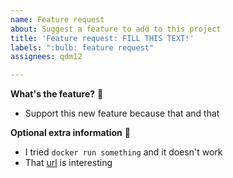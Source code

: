 ```yaml
---
name: Feature request
about: Suggest a feature to add to this project
title: 'Feature request: FILL THIS TEXT!'
labels: ":bulb: feature request"
assignees: qdm12

---
```


**What's the feature?** 🧐

- Support this new feature because that and that

**Optional extra information** 🚀

- I tried `docker run something` and it doesn't work
- That [url](https://github.com/qdm12/gluetun) is interesting
